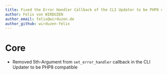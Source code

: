 ```yaml
---
title: Fixed the Error Handler Callback of the CLI Updater to be PHP8 compatible
author: Felix von WIRDUZEN
author_email: felix@wirduzen.de
author_github: wirduzen-felix
---
```

# Core
* Removed 5th-Argument from `set_error_handler` callback in the CLI Updater to be PHP8 compatible
